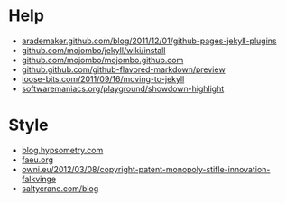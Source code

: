 # Help
* [arademaker.github.com/blog/2011/12/01/github-pages-jekyll-plugins][a]
* [github.com/mojombo/jekyll/wiki/install][g]
* [github.com/mojombo/mojombo.github.com](/mojombo/mojombo.github.com)
* [github.github.com/github-flavored-markdown/preview][i]
* [loose-bits.com/2011/09/16/moving-to-jekyll][o]
* [softwaremaniacs.org/playground/showdown-highlight][s]

# Style
* [blog.hypsometry.com](http://blog.hypsometry.com)
* [faeu.org](http://faeu.org)
* [owni.eu/2012/03/08/copyright-patent-monopoly-stifle-innovation-falkvinge][w]
* [saltycrane.com/blog](http://www.saltycrane.com/blog)

[a]:http://arademaker.github.com/blog/2011/12/01/github-pages-jekyll-plugins
[g]:http://github.com/mojombo/jekyll/wiki/install
[i]:http://github.github.com/github-flavored-markdown/preview
[o]:http://loose-bits.com/2011/09/16/moving-to-jekyll
[s]:http://softwaremaniacs.org/playground/showdown-highlight
[w]:http://owni.eu/2012/03/08/copyright-patent-monopoly-stifle-innovation-falkvinge